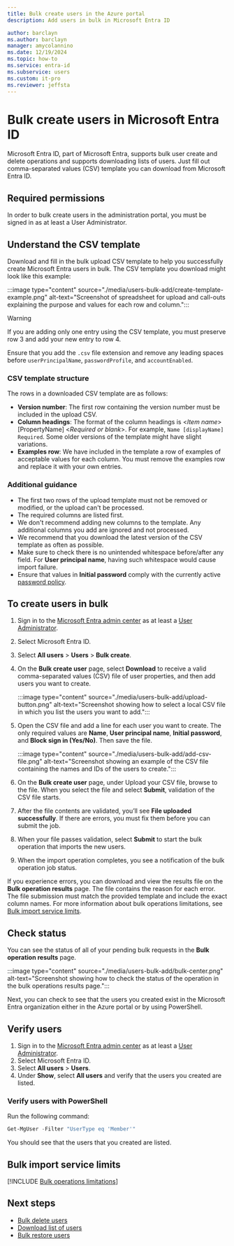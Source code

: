 ```yaml
---
title: Bulk create users in the Azure portal
description: Add users in bulk in Microsoft Entra ID

author: barclayn
ms.author: barclayn
manager: amycolannino
ms.date: 12/19/2024
ms.topic: how-to
ms.service: entra-id
ms.subservice: users
ms.custom: it-pro
ms.reviewer: jeffsta
---
```


# Bulk create users in Microsoft Entra ID

Microsoft Entra ID, part of Microsoft Entra, supports bulk user create and delete operations and supports downloading lists of users. Just fill out comma-separated values (CSV) template you can download from Microsoft Entra ID.

## Required permissions

In order to bulk create users in the administration portal, you must be signed in as at least a User Administrator.

## Understand the CSV template

Download and fill in the bulk upload CSV template to help you successfully create Microsoft Entra users in bulk. The CSV template you download might look like this example:

:::image type="content" source="./media/users-bulk-add/create-template-example.png" alt-text="Screenshot of spreadsheet for upload and call-outs explaining the purpose and values for each row and column.":::

> [!WARNING]
> If you are adding only one entry using the CSV template, you must preserve row 3 and add your new entry to row 4.
>
> Ensure that you add the `.csv` file extension and remove any leading spaces before `userPrincipalName`, `passwordProfile`, and `accountEnabled`.

### CSV template structure

The rows in a downloaded CSV template are as follows:

- **Version number**: The first row containing the version number must be included in the upload CSV.
- **Column headings**: The format of the column headings is &lt;*Item name*&gt; [PropertyName] &lt;*Required or blank*&gt;. For example, `Name [displayName] Required`. Some older versions of the template might have slight variations.
- **Examples row**: We have included in the template a row of examples of acceptable values for each column. You must remove the examples row and replace it with your own entries.

### Additional guidance

- The first two rows of the upload template must not be removed or modified, or the upload can't be processed.
- The required columns are listed first.
- We don't recommend adding new columns to the template. Any additional columns you add are ignored and not processed.
- We recommend that you download the latest version of the CSV template as often as possible.
- Make sure to check there is no unintended whitespace before/after any field. For **User principal name**, having such whitespace would cause import failure.
- Ensure that values in **Initial password** comply with the currently active [password policy](~/identity/authentication/concept-sspr-policy.md#username-policies).

## To create users in bulk


1. Sign in to the [Microsoft Entra admin center](https://entra.microsoft.com) as at least a [User Administrator](~/identity/role-based-access-control/permissions-reference.md#user-administrator).
1. Select Microsoft Entra ID.
1. Select **All users** >  **Users** > **Bulk create**.
1. On the **Bulk create user** page, select **Download** to receive a valid comma-separated values (CSV) file of user properties, and then add users you want to create.

   :::image type="content" source="./media/users-bulk-add/upload-button.png" alt-text="Screenshot showing how to select a local CSV file in which you list the users you want to add.":::

1. Open the CSV file and add a line for each user you want to create. The only required values are **Name**, **User principal name**, **Initial password**, and **Block sign in (Yes/No)**. Then save the file.

   :::image type="content" source="./media/users-bulk-add/add-csv-file.png" alt-text="Screenshot showing an example of the CSV file containing the names and IDs of the users to create.":::

1. On the **Bulk create user** page, under Upload your CSV file, browse to the file. When you select the file and select **Submit**, validation of the CSV file starts.
1. After the file contents are validated, you’ll see **File uploaded successfully**. If there are errors, you must fix them before you can submit the job.
1. When your file passes validation, select **Submit** to start the bulk operation that imports the new users.
1. When the import operation completes, you see a notification of the bulk operation job status.

If you experience errors, you can download and view the results file on the **Bulk operation results** page. The file contains the reason for each error. The file submission must match the provided template and include the exact column names. For more information about bulk operations limitations, see [Bulk import service limits](#bulk-import-service-limits).

## Check status

You can see the status of all of your pending bulk requests in the **Bulk operation results** page.

   :::image type="content" source="./media/users-bulk-add/bulk-center.png" alt-text="Screenshot showing how to check the status of the operation in the bulk operations results page.":::

Next, you can check to see that the users you created exist in the Microsoft Entra organization either in the Azure portal or by using PowerShell.

## Verify users

1. Sign in to the [Microsoft Entra admin center](https://entra.microsoft.com) as at least a [User Administrator](~/identity/role-based-access-control/permissions-reference.md#user-administrator).
1. Select Microsoft Entra ID.
1. Select **All users** > **Users**.
1. Under **Show**, select **All users** and verify that the users you created are listed.

### Verify users with PowerShell

Run the following command:

``` PowerShell
Get-MgUser -Filter "UserType eq 'Member'"
```

You should see that the users that you created are listed.

## Bulk import service limits

[!INCLUDE [Bulk operations limitations](~/includes/bulk-operations-limitations.md)]

## Next steps

- [Bulk delete users](users-bulk-delete.md)
- [Download list of users](users-bulk-download.md)
- [Bulk restore users](users-bulk-restore.md)
